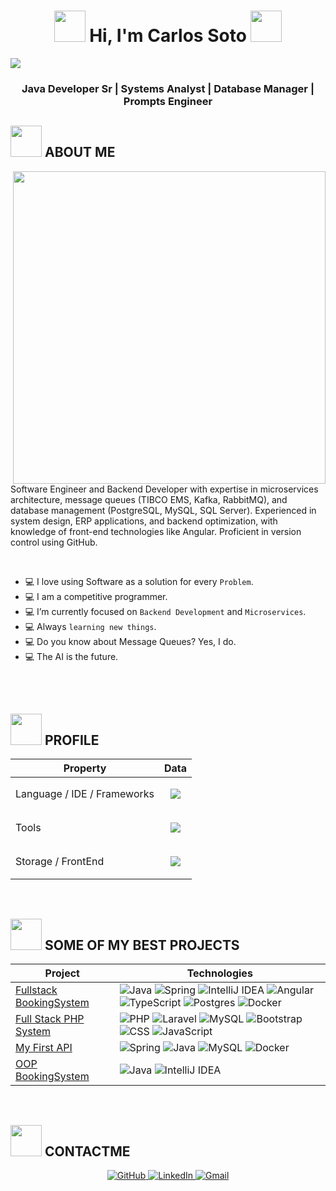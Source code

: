 <h1 align="center">
  <picture><img src="https://github.com/7oSkaaa/7oSkaaa/blob/main/Images/about_me.gif?raw=true" width="50px"></picture>
  <b>Hi, I'm Carlos Soto</b>
  <picture><img src="https://github.com/7oSkaaa/7oSkaaa/blob/main/Images/about_me.gif?raw=true" width="50px"></picture>
</h1>

![](https://github.com/halfrost/halfrost/blob/master/icons/header_.png)

<h3 align="center">Java Developer Sr | Systems Analyst | Database Manager | Prompts Engineer </h3>

<h2><picture><img src="https://github.com/7oSkaaa/7oSkaaa/blob/main/Images/about_me.gif?raw=true" width="50px"></picture> ABOUT ME</h2>  

<picture><img align="right" src="https://user-images.githubusercontent.com/74038190/219923809-b86dc415-a0c2-4a38-bc88-ad6cf06395a8.gif" width="500"></picture>

Software Engineer and Backend Developer with expertise in microservices architecture, message queues 
(TIBCO EMS, Kafka, RabbitMQ), and database management (PostgreSQL, MySQL, SQL Server). Experienced in 
system design, ERP applications, and backend optimization, with knowledge of front-end technologies 
like Angular. Proficient in version control using GitHub.

<br>

- :computer: I love using Software as a solution for every `Problem`.
- :computer: I am a competitive programmer.
- :computer: I’m currently focused on `Backend Development` and `Microservices`.
- :computer: Always `learning new things`.
- :computer: Do you know about Message Queues? Yes, I do.
- :computer: The AI is the future.

<br><br>

<h2><picture><img src="https://github.com/7oSkaaa/7oSkaaa/blob/main/Images/about_me.gif?raw=true" width="50px"></picture> PROFILE</h2>  

Property                 | Data  
-------------------------|------
Language / IDE / Frameworks | <p align="center"><a href="https://skillicons.dev"><img src="https://skillicons.dev/icons?i=js,java,php,c,ts,cs,py,spring,nodejs,matlab,html,phpstorm,idea,eclipse" /></a></p>
Tools                    | <p align="center"><a href="https://skillicons.dev"><img src="https://skillicons.dev/icons?i=postman,vscode,tailwind,sublime,scss,powershell,obsidian,git,github,figma,docker,css,bootstrap" /></a></p>
Storage / FrontEnd       | <p align="center"><a href="https://skillicons.dev"><img src="https://skillicons.dev/icons?i=postgres,mysql,mongodb,angular,react" /></a></p>

<br>

<h2><picture><img src="https://github.com/7oSkaaa/7oSkaaa/blob/main/Images/about_me.gif?raw=true" width="50px"></picture> SOME OF MY BEST PROJECTS</h2>

Project                  | Technologies  
-------------------------|------
[Fullstack BookingSystem](https://github.com/CarlosSotoDev/BookingSystemFullstack)  | ![Java](https://img.shields.io/badge/java-%23ED8B00.svg?style=for-the-badge&logo=openjdk&logoColor=white) ![Spring](https://img.shields.io/badge/spring-%236DB33F.svg?style=for-the-badge&logo=spring&logoColor=white) ![IntelliJ IDEA](https://img.shields.io/badge/IntelliJ%20IDEA-000000.svg?style=for-the-badge&logo=intellij-idea&logoColor=white) ![Angular](https://img.shields.io/badge/angular-%23DD0031.svg?style=for-the-badge&logo=angular&logoColor=white) ![TypeScript](https://img.shields.io/badge/typescript-%23007ACC.svg?style=for-the-badge&logo=typescript&logoColor=white) ![Postgres](https://img.shields.io/badge/postgres-%23316192.svg?style=for-the-badge&logo=postgresql&logoColor=white) ![Docker](https://img.shields.io/badge/docker-%230db7ed.svg?style=for-the-badge&logo=docker&logoColor=white)
[Full Stack PHP System](https://github.com/CarlosSotoDev/ProyectoResidencias) | ![PHP](https://img.shields.io/badge/php-%23777BB4.svg?style=for-the-badge&logo=php&logoColor=white) ![Laravel](https://img.shields.io/badge/laravel-%23FF2D20.svg?style=for-the-badge&logo=laravel&logoColor=white) ![MySQL](https://img.shields.io/badge/mysql-%234479A1.svg?style=for-the-badge&logo=mysql&logoColor=white) ![Bootstrap](https://img.shields.io/badge/bootstrap-%23563D7C.svg?style=for-the-badge&logo=bootstrap&logoColor=white) ![CSS](https://img.shields.io/badge/css-%231572B6.svg?style=for-the-badge&logo=css3&logoColor=white) ![JavaScript](https://img.shields.io/badge/javascript-%23F7DF1E.svg?style=for-the-badge&logo=javascript&logoColor=black)
[My First API](https://github.com/CarlosSotoDev/Mi-primer-API)         | ![Spring](https://img.shields.io/badge/spring-%236DB33F.svg?style=for-the-badge&logo=spring&logoColor=white) ![Java](https://img.shields.io/badge/java-%23ED8B00.svg?style=for-the-badge&logo=openjdk&logoColor=white) ![MySQL](https://img.shields.io/badge/mysql-%2300f.svg?style=for-the-badge&logo=mysql&logoColor=white) ![Docker](https://img.shields.io/badge/docker-%230db7ed.svg?style=for-the-badge&logo=docker&logoColor=white)
[OOP BookingSystem](https://github.com/CarlosSotoDev/Mi-primer-API)    | ![Java](https://img.shields.io/badge/java-%23ED8B00.svg?style=for-the-badge&logo=openjdk&logoColor=white) ![IntelliJ IDEA](https://img.shields.io/badge/IntelliJ%20IDEA-000000.svg?style=for-the-badge&logo=intellij-idea&logoColor=white)



<br>

<h2><picture><img src="https://github.com/7oSkaaa/7oSkaaa/blob/main/Images/about_me.gif?raw=true" width="50px"></picture> CONTACTME</h2>

<p align="center">
  <a href="https://github.com/CarlosSotoDev" target="_blank">
    <img src="https://skillicons.dev/icons?i=github" alt="GitHub" />
  </a>
  <a href="https://www.linkedin.com/in/carlos-soto-122bb4208/" target="_blank">
    <img src="https://skillicons.dev/icons?i=linkedin" alt="LinkedIn" />
  </a>
  <a href="mailto:cssottog@gmail.com">
    <img src="https://skillicons.dev/icons?i=gmail" alt="Gmail" />
  </a>
</p>



